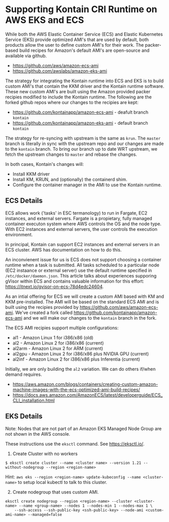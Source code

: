 # Supporting Kontain CRI Runtime on AWS EKS and ECS

While both the AWS Elastic Container Service (ECS) and Elastic Kubernetes Service (EKS) provide optimized
AMI's that are used by default, both products allow the user to define custom AMI's for their work. The
packer-based build recipes for Amazon's default AMI's are open-source and available via github.

* https://github.com/aws/amazon-ecs-ami
* https://github.com/awslabs/amazon-eks-ami

The strategy for integrating the Kontain runtime into ECS and EKS is to build custom AMI's that contain the
KKM driver and the Kontain runtime software. These new custom AMI's are built using the Amazon provided
packer recipies modified to include the Kontain runtime. The following are the forked github repos where
our changes to the recipies are kept:

* https://github.com/kontainapp/amazon-ecs-ami - deafult branch `kontain`
* https://github.com/kontainapp/amazon-eks-ami - default branch `kontain`

The strategy for re-syncing with upstream is the same as `krun`. The `master` branch is literally in sync
with the upstream repo and our changes are made to the `kontain` branch. To bring our branch up to date 
WRT upstream, we fetch the upstream changes to `master` and rebase the changes.

In both cases, Kontain's changes will:

* Install KKM driver
* Install KM, KRUN, and (optionally) the containerd shim.
* Configure the container manager in the AMI to use the Kontain runtime.

## ECS Details

ECS allows work ('tasks' in ESC termanology) to run in Fargate, EC2 instances, and external servers. Fargate is
a propietary, fully managed container executon system where AWS controls the OS and the node type. With EC2 instances and
external servers, the user controls the execution environment.

In principal, Kontain can support EC2 instances and external servers in an ECS cluster. AWS has documentation on how to do this.

An inconvienent issue for us is ECS does not support choosing a container runtime when a task is submitted. All tasks scheduled
to a particular node (EC2 instaance or external server) use the default runtime specified in `/etc/docker/daemon.json`.
This article talks about experiences supporing gVisor within ECS and contains valuable information for this effort:
https://itnext.io/gvisor-on-ecs-78d4edc24604.

As an intial offering for ECS we will create a custom AMI based with KM and KKM pre-installed. The AMI will be based on the
standard ECS AMI and is built using the recipies provided by https://github.com/aws/amazon-ecs-ami. We've created a fork
called https://github.com/kontainapp/amazon-ecs-ami and we will make our changes to the `kontain` branch in the fork.

The ECS AMI recipies support multiple configurations:
* al1 - Amazon Linux 1 for i386/x86 (old)
* al2 - Amazon Linux 2 for i386/x86 (current)
* al2arm - Amazon Linux 2 for ARM (current)
* al2gpu - Amazon Linux 2 for i386/x86 plus NVIDIA GPU (current)
* al2inf - Amazon Linux 2 for i386/x86 plus Inferentia (current)

Initially, we are only building the `al2` variation. We can do others if/when demand requires.

* https://aws.amazon.com/blogs/containers/creating-custom-amazon-machine-images-with-the-ecs-optimized-ami-build-recipes/
* https://docs.aws.amazon.com/AmazonECS/latest/developerguide/ECS_CLI_installation.html

## EKS Details

Note: Nodes that are not part of an Amazon EKS Managed Node Group are not shown in the AWS console.

These instructions use the `eksctl` command. See https://eksctl.io/.

1. Create Cluster with no workers

```
$ eksctl create cluster --name <cluster name> --version 1.21 --without-nodegroup --region <region-name>
```

Hint: `aws eks --region <region-name> update-kubeconfig --name <cluster-name>` to setup local kubectl to talk to this cluster.

2. Create nodegroup that uses custom AMI.
```
eksctl create nodegroup --region <region-name> --cluster <cluster-name> --name <group-name> --nodes 1 --nodes-min 1 --nodes-max 1 \
    --ssh-access --ssh-public-key <ssh-public-key> --node-ami <custom-ami-name> --managed=false
```
